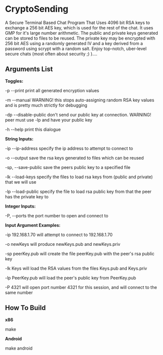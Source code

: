 CryptoSending
=============

A Secure Terminal Based Chat Program That Uses 4096 bit RSA keys to exchange a 256 bit AES key,
which is used for the rest of the chat. It uses GMP for it's large number arithmetic. The public
and private keys generated can be stored to files to be reused. The private key may be encrypted
with 256 bit AES using a randomly generated IV and a key derived from a password using scrypt with
a random salt. Enjoy top-notch, uber-level secure chats (most often about security ;) )....

Arguments List
--------------

**Toggles:**

-p	--print           print all generated encryption values

-m	--manual					WARNING! this stops auto-assigning random RSA key values and is pretty much strictly for debugging

-dp	--disable-public	don't send our public key at connection. WARNING! peer must use -lp and have your public key

-h	--help						print this dialogue

**String Inputs:**

-ip	--ip-address			specify the ip address to attempt to connect to

-o	--output					save the rsa keys generated to files which can be reused

-sp,	--save-public		save the peers public key to a specified file

-lk	--load-keys				specify the files to load rsa keys from (public and private) that we will use

-lp	--load-public			specify the file to load rsa public key from that the peer has the private key to


**Integer Inputs:**

-P, --ports						the port number to open and connect to


**Input Argument Examples:**

-ip 192.168.1.70			will attempt to connect to 192.168.1.70

-o newKeys						will produce newKeys.pub and newKeys.priv

-sp peerKey.pub				will create the file peerKey.pub with the peer's rsa public key

-lk Keys							will load the RSA values from the files Keys.pub and Keys.priv

-lp PeerKey.pub				will load the peer's public key from PeerKey.pub

-P 4321								will open port number 4321 for this session, and will connect to the same number


How To Build
------------
**x86**

make


**Android**

make android
